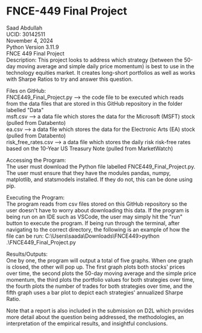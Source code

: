 # FNCE-449 Final Project

Saad Abdullah  
UCID: 30142511  
November 4, 2024  
Python Version 3.11.9  
FNCE 449 Final Project  
Description: This project looks to address which strategy (between the 50-day moving average and simple daily price momentum) is best to use in the technology equities market. It creates long-short portfolios as well as works with Sharpe Ratios to try and answer this question.

Files on GitHub:  
FNCE449_Final_Project.py --> the code file to be executed which reads from the data files that are stored in this GitHub repository in the folder labelled "Data"  
msft.csv --> a data file which stores the data for the Microsoft (MSFT) stock (pulled from Databento)  
ea.csv --> a data file which stores the data for the Electronic Arts (EA) stock (pulled from Databento)  
risk_free_rates.csv --> a data file which stores the daily risk risk-free rates based on the 10-Year US Treasury Note (pulled from MarketWatch)

Accessing the Program:  
The user must download the Python file labelled FNCE449_Final_Project.py. The user must ensure that they have the modules pandas, numpy, matplotlib, and statsmodels installed. If they do not, this can be done using pip.

Executing the Program:  
The program reads from csv files stored on this GitHub repository so the user doesn't have to worry about downloading this data. If the program is being run on an IDE such as VSCode, the user may simply hit the "run" button to execute the program. If being run through the terminal, after navigating to the correct directory, the following is an example of how the file can be run: C:\Users\saada\Downloads\FNCE449>python .\FNCE449_Final_Project.py

Results/Outputs:  
One by one, the program will output a total of five graphs. When one graph is closed, the other will pop up. The first graph plots both stocks' prices over time, the second plots the 50-day moving average and the simple price momentum, the third plots the portfolio values for both strategies over time, the fourth plots the number of trades for both strategies over time, and the fifth graph uses a bar plot to depict each strategies' annualized Sharpe Ratio.  

Note that a report is also included in the submission on D2L which provides more detail about the question being addressed, the methodologies, an interpretation of the empirical results, and insightful conclusions.
